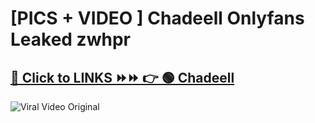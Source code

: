 
 # [PICS + VIDEO ] Chadeell Onlyfans Leaked zwhpr

## <h2><a href="https://clipsfans.com/Chadeell&ref=git">🔗 Click to LINKS ⏩⏩ 👉 🟢 Chadeell </a></h2>

<a href="https://clipsfans.com/Chadeell&ref=git" rel="nofollow" data-target="animated-image.originalLink"><img src="https://i.ibb.co.com/xMMVF88/686577567.gif" alt="Viral Video Original" style="max-width: 100%; display: inline-block;" data-target="animated-image.originalImage"></a>

